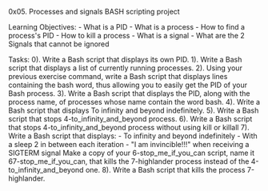 0x05. Processes and signals
BASH scripting project

Learning Objectives:
	 - What is a PID
	 - What is a process
	 - How to find a process's PID
	 - How to kill a process
	 - What is a signal
	 - What are the 2 Signals that cannot be ignored

Tasks:
	0). Write a Bash script that displays its own PID.
	1). Write a Bash script that displays a list of currently running processes.
	2). Using your previous exercise command, write a Bash script that displays lines containing the bash word, thus allowing you to easily get the PID of your Bash process.
	3). Write a Bash script that displays the PID, along with the process name, of processes whose name contain the word bash.
	4). Write a Bash script that displays To infinity and beyond indefinitely.
	5). Write a Bash script that stops 4-to_infinity_and_beyond process.
	6). Write a Bash script that stops 4-to_infinity_and_beyond process without using kill or killall
	7). Write a Bash script that displays:
	    - To infinity and beyond indefinitely
	    - With a sleep 2 in between each iteration
	    - "I am invincible!!!" when receiving a SIGTERM signal
	    Make a copy of your 6-stop_me_if_you_can script, name it 67-stop_me_if_you_can, that kills the 7-highlander process instead of            the 4-to_infinity_and_beyond one.
	8). Write a Bash script that kills the process 7-highlander.
